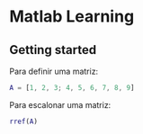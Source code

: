 # Matlab Learning

## Getting started

Para definir uma matriz:

```matlab
A = [1, 2, 3; 4, 5, 6, 7, 8, 9]
```

Para escalonar uma matriz:

```matlab
rref(A)
```
